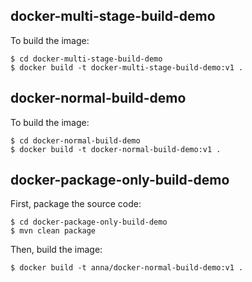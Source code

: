 ## docker-multi-stage-build-demo

To build the image: 

```shell
$ cd docker-multi-stage-build-demo
$ docker build -t docker-multi-stage-build-demo:v1 .
```

## docker-normal-build-demo

To build the image:

```shell
$ cd docker-normal-build-demo
$ docker build -t docker-normal-build-demo:v1 .
```

## docker-package-only-build-demo

First, package the source code:

```shell
$ cd docker-package-only-build-demo
$ mvn clean package
```

Then, build the image:
```shell
$ docker build -t anna/docker-normal-build-demo:v1 .
```
